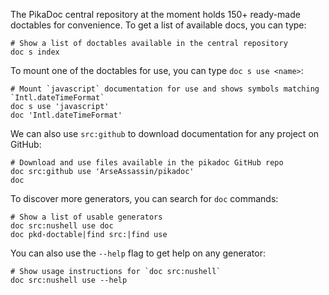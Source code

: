 The PikaDoc central repository at the moment holds 150+ ready-made doctables for convenience. To get a list of available docs, you can type:

```nushell
# Show a list of doctables available in the central repository
doc s index
```

To mount one of the doctables for use, you can type `doc s use <name>`:

```nushell
# Mount `javascript` documentation for use and shows symbols matching `Intl.dateTimeFormat`
doc s use 'javascript'
doc 'Intl.dateTimeFormat'
```

We can also use `src:github` to download documentation for any project on GitHub:

```nushell
# Download and use files available in the pikadoc GitHub repo
doc src:github use 'ArseAssassin/pikadoc'
doc
```

To discover more generators, you can search for `doc` commands:

```nushell
# Show a list of usable generators
doc src:nushell use doc
doc pkd-doctable|find src:|find use
```

You can also use the `--help` flag to get help on any generator:

```nushell
# Show usage instructions for `doc src:nushell`
doc src:nushell use --help
```
